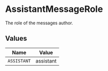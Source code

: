 # AssistantMessageRole

The role of the messages author.


## Values

| Name        | Value       |
| ----------- | ----------- |
| `ASSISTANT` | assistant   |